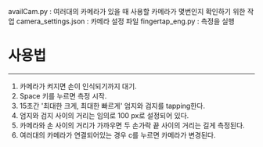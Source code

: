 availCam.py : 여러대의 카메라가 있을 때 사용할 카메라가 몇번인지 확인하기 위한 작업
camera_settings.json : 카메라 설정 파일
fingertap_eng.py : 측정을 실행

# 사용법
---
1. 카메라가 켜지면 손이 인식되기까지 대기.
2. Space 키를 누르면 측정 시작.
3. 15초간 '최대한 크게, 최대한 빠르게' 엄지와 검지를 tapping한다.
4. 엄지와 검지 사이의 거리는 임의로 100 px로 설정되어 있다.
5. 카메라와 손 사이의 거리가 가까우면 두 손가락 끝 사이의 거리는 길게 측정된다.
6. 여러대의 카메라가 연결되어있는 경우 c를 누르면 카메라가 변경된다.